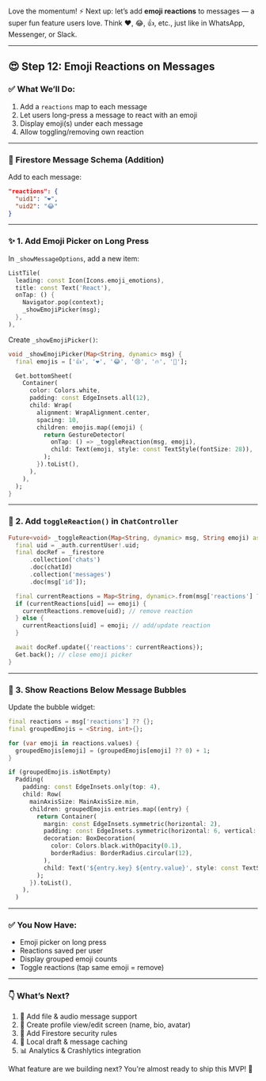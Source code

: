 Love the momentum! ⚡ Next up: let’s add **emoji reactions** to messages — a super fun feature users love. Think ❤️, 😂, 👍, etc., just like in WhatsApp, Messenger, or Slack.

---

## 😍 Step 12: Emoji Reactions on Messages

### ✅ What We’ll Do:
1. Add a `reactions` map to each message
2. Let users long-press a message to react with an emoji
3. Display emoji(s) under each message
4. Allow toggling/removing own reaction

---

### 📁 Firestore Message Schema (Addition)

Add to each message:

```json
"reactions": {
  "uid1": "❤️",
  "uid2": "😂"
}
```

---

### ✨ 1. Add Emoji Picker on Long Press

In `_showMessageOptions`, add a new item:

```dart
ListTile(
  leading: const Icon(Icons.emoji_emotions),
  title: const Text('React'),
  onTap: () {
    Navigator.pop(context);
    _showEmojiPicker(msg);
  },
),
```

Create `_showEmojiPicker()`:

```dart
void _showEmojiPicker(Map<String, dynamic> msg) {
  final emojis = ['👍', '❤️', '😂', '😢', '🔥', '👏'];

  Get.bottomSheet(
    Container(
      color: Colors.white,
      padding: const EdgeInsets.all(12),
      child: Wrap(
        alignment: WrapAlignment.center,
        spacing: 10,
        children: emojis.map((emoji) {
          return GestureDetector(
            onTap: () => _toggleReaction(msg, emoji),
            child: Text(emoji, style: const TextStyle(fontSize: 28)),
          );
        }).toList(),
      ),
    ),
  );
}
```

---

### 🔁 2. Add `toggleReaction()` in `ChatController`

```dart
Future<void> _toggleReaction(Map<String, dynamic> msg, String emoji) async {
  final uid = _auth.currentUser!.uid;
  final docRef = _firestore
      .collection('chats')
      .doc(chatId)
      .collection('messages')
      .doc(msg['id']);

  final currentReactions = Map<String, dynamic>.from(msg['reactions'] ?? {});
  if (currentReactions[uid] == emoji) {
    currentReactions.remove(uid); // remove reaction
  } else {
    currentReactions[uid] = emoji; // add/update reaction
  }

  await docRef.update({'reactions': currentReactions});
  Get.back(); // close emoji picker
}
```

---

### 🎨 3. Show Reactions Below Message Bubbles

Update the bubble widget:

```dart
final reactions = msg['reactions'] ?? {};
final groupedEmojis = <String, int>{};

for (var emoji in reactions.values) {
  groupedEmojis[emoji] = (groupedEmojis[emoji] ?? 0) + 1;
}

if (groupedEmojis.isNotEmpty)
  Padding(
    padding: const EdgeInsets.only(top: 4),
    child: Row(
      mainAxisSize: MainAxisSize.min,
      children: groupedEmojis.entries.map((entry) {
        return Container(
          margin: const EdgeInsets.symmetric(horizontal: 2),
          padding: const EdgeInsets.symmetric(horizontal: 6, vertical: 2),
          decoration: BoxDecoration(
            color: Colors.black.withOpacity(0.1),
            borderRadius: BorderRadius.circular(12),
          ),
          child: Text('${entry.key} ${entry.value}', style: const TextStyle(fontSize: 14)),
        );
      }).toList(),
    ),
  )
```

---

### ✅ You Now Have:
- Emoji picker on long press
- Reactions saved per user
- Display grouped emoji counts
- Toggle reactions (tap same emoji = remove)

---

### 👇 What’s Next?

1. 📁 Add file & audio message support
2. 🧑 Create profile view/edit screen (name, bio, avatar)
3. 🔐 Add Firestore security rules
4. 💾 Local draft & message caching
5. 📊 Analytics & Crashlytics integration

What feature are we building next? You're almost ready to ship this MVP! 🚀